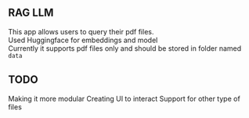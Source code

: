 ## RAG LLM
This app allows users to query their pdf files.<br>
Used Huggingface for embeddings and model <br> 
Currently it supports pdf files only and should be stored in folder named `data`

## TODO
Making it more modular
Creating UI to interact
Support for other type of files
